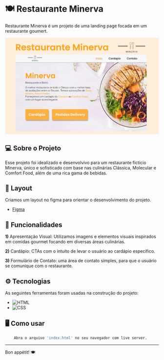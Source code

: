 # 🍽️ Restaurante Minerva
Restaurante Minerva é um projeto de uma landing page focada em um restaurante goumert.


<img src="/assets/capa (1).png"/>



## 💻 Sobre o Projeto
Esse projeto foi idealizado e desenvolvivo para um restaurante fictício Minerva, único e sofisticado com base nas culinárias Clássica, Molecular e Comfort Food, além de uma rica gama de bebidas. 


## 🍷 Layout
Criamos um layout no figma para orientar o desenvolvimento do projeto.
- [Figma](https://www.figma.com/file/4ews3IoeyuO1Oq7POckHK0/Restaurante?type=design&node-id=0-1&mode=design&t=7HqgCh3sZZX87xhK-0)


## 🍴 Funcionalidades

**1)** Apresentação Visual: Utilizamos imagens e elementos visuais inspirados em comidas gourmet focando em diversas áreas culinárias.

**2)** Cardápio: CTAs com o intuito de levar o usuário ao cardápio específico.

**3)** Formulário de Contato: uma área de contato simples, para que o usuário se comunique com o restaurante. 


## ⚙️ Tecnologias
As seguintes ferramentas foram usadas na construção do projeto:
- ![HTML](https://img.shields.io/badge/HTML5-E34F26?style=for-the-badge&logo=html5&logoColor=white)
- ![CSS](https://img.shields.io/badge/CSS3-1572B6?style=for-the-badge&logo=css3&logoColor=white)


## 🖥️ Como usar
```bash
    Abra o arquivo 'index.html' no seu navegador com live server.
```
-----
Bon appétit! 🍽️
